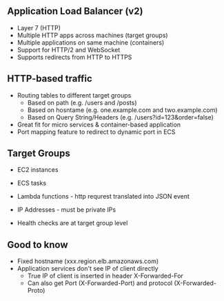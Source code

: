 ## Application Load Balancer (v2)

* Layer 7 (HTTP)
* Multiple HTTP apps across machines (target groups)
* Multiple applications on same machine (containers)
* Support for HTTP/2 and WebSocket
* Supports redirects from HTTP to HTTPS

## HTTP-based traffic
* Routing tables to different target groups
  * Based on path (e.g. /users and /posts)
  * Based on hosntame (e.g. one.example.com and two.example.com)
  * Based on Query String/Headers (e.g. /users?id=123&order=false)
* Great fit for micro services & container-based application
* Port mapping feature to redirect to dynamic port in ECS

## Target Groups
* EC2 instances
* ECS tasks
* Lambda functions - http requrest translated into JSON event
* IP Addresses - must be private IPs

* Health checks are at target group level

## Good to know

* Fixed hostname (xxx.region.elb.amazonaws.com)
* Application services don't see IP of client directly
  * True IP of client is inserted in header X-Forwarded-For
  * Can also get Port (X-Forwarded-Port) and protocol (X-Forwarded-Proto)